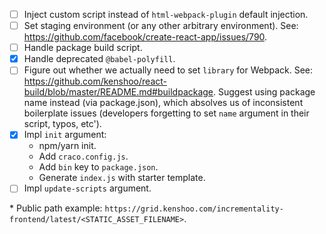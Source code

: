 - [ ] Inject custom script instead of `html-webpack-plugin` default injection.
- [ ] Set staging environment (or any other arbitrary environment). See: https://github.com/facebook/create-react-app/issues/790.
- [ ] Handle package build script.
- [x] Handle deprecated `@babel-polyfill`.
- [ ] Figure out whether we actually need to set `library` for Webpack. See: https://github.com/kenshoo/react-build/blob/master/README.md#buildpackage. Suggest using package name instead (via package.json), which absolves us of inconsistent boilerplate issues (developers forgetting to set `name` argument in their script, typos, etc').
- [x] Impl `init` argument:
  - npm/yarn init.
  - Add `craco.config.js`.
  - Add `bin` key to `package.json`.
  - Generate `index.js` with starter template.
- [ ] Impl `update-scripts` argument.

\* Public path example: `https://grid.kenshoo.com/incrementality-frontend/latest/<STATIC_ASSET_FILENAME>`.
